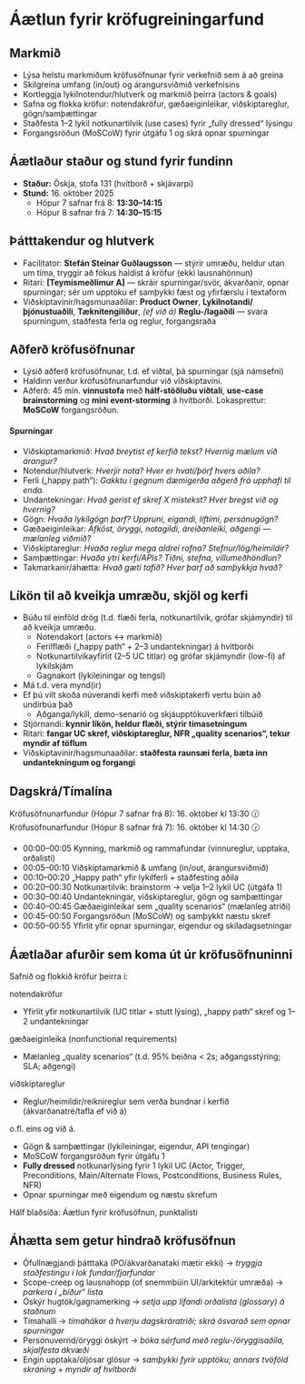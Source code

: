 # Áætlun fyrir kröfugreiningarfund

## Markmið
- Lýsa helstu markmiðum kröfusöfnunar fyrir verkefnið sem á að greina
- Skilgreina umfang (in/out) og árangursviðmið verkefnisins
- Kortleggja lykilnotendur/hlutverk og markmið þeirra (actors & goals)
- Safna og flokka kröfur: notendakröfur, gæðaeiginleikar, viðskiptareglur, gögn/samþættingar
- Staðfesta 1–2 lykil notkunartilvik (use cases) fyrir „fully dressed“ lýsingu
- Forgangsröðun (MoSCoW) fyrir útgáfu 1 og skrá opnar spurningar

## Áætlaður staður og stund fyrir fundinn 
- **Staður:** Öskja, stofa 131 (hvítborð + skjávarpi)
- **Stund:** 16. október 2025  
  - Hópur 7 safnar frá 8: **13:30–14:15**  
  - Hópur 8 safnar frá 7: **14:30–15:15**

## Þátttakendur og hlutverk
- Facilitator: **Stefán Steinar Guðlaugsson** — stýrir umræðu, heldur utan um tíma, tryggir að fókus haldist á kröfur (ekki lausnahönnun)
- Ritari: **[Teymismeðlimur A]** — skráir spurningar/svör, ákvarðanir, opnar spurningar; sér um upptöku ef samþykki fæst og yfirfærslu í textaform
- Viðskiptavinir/hagsmunaaðilar: **Product Owner**, **Lykilnotandi/þjónustuaðili**, **Tæknitengiliður**, *(ef við á)* **Reglu-/lagaðili** — svara spurningum, staðfesta ferla og reglur, forgangsraða

## Aðferð kröfusöfnunar
- Lýsið aðferð kröfusöfnunar, t.d. ef viðtal, þá spurningar (sjá námsefni)
- Haldinn verður kröfusöfnunarfundur við viðskiptavini.
- Aðferð: 45 mín. **vinnustofa** með **hálf-stöðluðu viðtali**, **use-case brainstorming** og **mini event-storming** á hvítborði. Lokasprettur: **MoSCoW** forgangsröðun.

#### Spurningar
- Viðskiptamarkmið: *Hvað breytist ef kerfið tekst? Hvernig mælum við árangur?*
- Notendur/hlutverk: *Hverjir nota? Hver er hvati/þörf hvers aðila?*
- Ferli („happy path“): *Gakktu í gegnum dæmigerða aðgerð frá upphafi til enda.*
- Undantekningar: *Hvað gerist ef skref X mistekst? Hver bregst við og hvernig?*
- Gögn: *Hvaða lykilgögn þarf? Uppruni, eigandi, líftími, persónugögn?*
- Gæðaeiginleikar: *Afköst, öryggi, notagildi, áreiðanleiki, aðgengi — mælanleg viðmið?*
- Viðskiptareglur: *Hvaða reglur mega aldrei rofna? Stefnur/lög/heimildir?*
- Samþættingar: *Hvaða ytri kerfi/APIs? Tíðni, stefna, villumeðhöndlun?*
- Takmarkanir/áhætta: *Hvað gæti tafið? Hver þarf að samþykkja hvað?*

## Líkön til að kveikja umræðu, skjöl og kerfi 
- Búðu til einföld drög (t.d. flæði ferla, notkunartilvik, grófar skjámyndir) til að kveikja umræðu. 
  - Notendakort (actors ↔ markmið)
  - Ferilflæði („happy path“ + 2–3 undantekningar) á hvítborði
  - Notkunartilvikayfirlit (2–5 UC titlar) og grófar skjámyndir (low-fi) af lykilskjám
  - Gagnakort (lykileiningar og tengsl)
- Má t.d. vera mynd(ir) 
- Ef þú vilt skoða núverandi kerfi með viðskiptakerfi vertu búin að undirbúa það 
  - Aðganga/lykill, demo-senaríó og skjáupptökuverkfæri tilbúið
- Stjórnandi: **kynnir líkön, heldur flæði, stýrir tímasetningum**
- Ritari: **fangar UC skref, viðskiptareglur, NFR „quality scenarios“, tekur myndir af töflum**
- Viðskiptavinir/hagsmunaaðilar: **staðfesta raunsæi ferla, bæta inn undantekningum og forgangi**

## Dagskrá/Tímalína
Kröfusöfnunarfundur (Hópur 7 safnar frá 8): 16. október kl 13:30 🕜Kröfusöfnunarfundur (Hópur 8 safnar frá 7): 16. október kl 14:30 🕝
- 00:00–00:05 Kynning, markmið og rammafundar (vinnureglur, upptaka, orðalisti)
- 00:05–00:10 Viðskiptamarkmið & umfang (in/out, árangursviðmið)
- 00:10–00:20 „Happy path“ yfir lykilferli + staðfesting aðila
- 00:20–00:30 Notkunartilvik: brainstorm → velja 1–2 lykil UC (útgáfa 1)
- 00:30–00:40 Undantekningar, viðskiptareglur, gögn og samþættingar
- 00:40–00:45 Gæðaeiginleikar sem „quality scenarios“ (mælanleg atriði)
- 00:45–00:50 Forgangsröðun (MoSCoW) og samþykkt næstu skref
- 00:50–00:55 Yfirlit yfir opnar spurningar, eigendur og skiladagsetningar

## Áætlaðar afurðir sem koma út úr kröfusöfnuninni 
Safnið og flokkið kröfur þeirra í:

notendakröfur
- Yfirlit yfir notkunartilvik (UC titlar + stutt lýsing), „happy path“ skref og 1–2 undantekningar

gæðaeiginleika (nonfunctional requirements)
- Mælanleg „quality scenarios“ (t.d. 95% beiðna < 2s; aðgangsstýring; SLA; aðgengi)

viðskiptareglur
- Reglur/heimildir/reiknireglur sem verða bundnar í kerfið (ákvarðanatré/tafla ef við á)

o.fl. eins og við á.
- Gögn & samþættingar (lykileiningar, eigendur, API tengingar)
- MoSCoW forgangsröðun fyrir útgáfu 1
- **Fully dressed** notkunarlýsing fyrir 1 lykil UC (Actor, Trigger, Preconditions, Main/Alternate Flows, Postconditions, Business Rules, NFR)
- Opnar spurningar með eigendum og næstu skrefum

Hálf blaðsíða: Áætlun fyrir kröfusöfnun, punktalisti

## Áhætta sem getur hindrað kröfusöfnun 
- Ófullnægjandi þátttaka (PO/ákvarðanataki mætir ekki) → *tryggja staðfestingu í lok fundar/fjarfundar*
- Scope-creep og lausnahopp (of snemmbúin UI/arkitektúr umræða) → *parkera í „bíður“ lista*
- Óskýr hugtök/gagnamerking → *setja upp lifandi orðalista (glossary) á staðnum*
- Tímahalli → *tímahákar á hverju dagskráratriði; skrá ósvarað sem opnar spurningar*
- Persónuvernd/öryggi óskýrt → *bóka sérfund með reglu-/öryggisaðila, skjalfesta ákvæði*
- Engin upptaka/óljósar glósur → *samþykki fyrir upptöku; annars tvöföld skráning + myndir af hvítborði*
